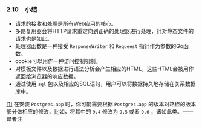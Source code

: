 ### 2.10　小结

+ 请求的接收和处理是所有Web应用的核心。
+ 多路复用器会将HTTP请求重定向到正确的处理器进行处理，针对静态文件的请求也是如此。
+ 处理器函数是一种接受 `ResponseWriter` 和 `Requeest` 指针作为参数的Go函数。
+ cookie可以用作一种访问控制机制。
+ 对模板文件以及数据进行语法分析会产生相应的HTML，这些HTML会被用作返回给浏览器的响应数据。
+ 通过使用 `sql` 包以及相应的SQL语句，用户可以将数据持久地存储在关系数据库中。

<a class="my_markdown" href="['#ac21']">[1]</a> 在安装 `Postgres.app` 时，你可能需要根据 `Postgres.app` 的版本对路径的版本部分做相应的修改，比如，将其中的 `9.4` 修改为 `9.5` 或者 `9.6` ，诸如此类。——译者注



